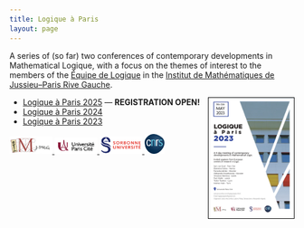 ```yaml
---
title: Logique à Paris
layout: page
---
```

A series of (so far) two conferences of contemporary developments in Mathematical Logique,
with a focus on the themes of interest to the members of the
[Équipe de Logique][LM] in the [Institut de Mathématiques de Jussieu–Paris Rive Gauche][IMJ-PRG].

<a href="/LAP2024/LAP2024.pdf"><img src="/LAP2024/LAP2024.jpg" width="30%" style="float:right;border: 1px solid black;"></a>

- <a class="linkblogmain" href="/logiqueaparis2025.html">Logique à Paris 2025</a> &mdash; <b>REGISTRATION OPEN!</b>
- <a class="linkdebugmain" href="/logiqueaparis2024.html">Logique à Paris 2024</a>
- <a class="linkdebugmain" href="/logiqueaparis2023.html">Logique à Paris 2023</a>

[campus]: /IMAGES/plan_campus.png
[HAF]: /IMAGES/plan_HAF.png

<a href="/ICONS/imj-prg.png"><img src="/ICONS/imj-prg.png" alt="IMJ-PRG" width="15%">
<a href="/ICONS/upc.png"><img src="/ICONS/upc.png" alt="Université Paris Cité" width="15%">
<a href="/ICONS/sorbonne.png"><img src="/ICONS/sorbonne.png" alt="Sorbonne Université" width="15%">
<a href="/ICONS/cnrs.png"><img src="/ICONS/cnrs.png" alt="CNRS" width="7%">

[UPC]:  https://u-paris.fr/
[IMJ-PRG]: https://www.imj-prg.fr/
[LM]:   https://www.imj-prg.fr/lm/

